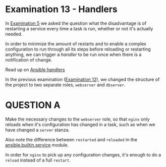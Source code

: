 # Examination 13 - Handlers

In [Examination 5](../05/) we asked the question what the disadvantage is of restarting a service every time a task is run, whether or not it's actually needed.

In order to minimize the amount of restarts and to enable a complex configuration to run through all its steps before reloading or restarting anything, we can trigger a _handler_ to be run once when there is a notification of change.

Read up on [Ansible handlers](https://docs.ansible.com/ansible/latest/playbook_guide/playbooks_handlers.html)

In the previous examination ([Examination 12](../12/)), we changed the structure of the project to two separate roles, `webserver` and `dbserver`.

# QUESTION A

Make the necessary changes to the `webserver` role, so that `nginx` only reloads when it's configuration has changed in a task, such as when we have changed a `server` stanza.

Also note the difference between `restarted` and `reloaded` in the [ansible.builtin.service](https://docs.ansible.com/ansible/latest/collections/ansible/builtin/service_module.html) module.

In order for `nginx` to pick up any configuration changes, it's enough to do a `reload` instead of a full `restart`.
